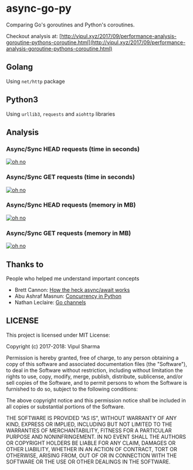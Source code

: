 async-go-py
===========

Comparing Go's goroutines and Python's coroutines.

Checkout analysis at: [http://vipul.xyz/2017/09/performance-analysis-goroutine-pythons-coroutine.html](http://vipul.xyz/2017/09/performance-analysis-goroutine-pythons-coroutine.html)


Golang
------

Using `net/http` package

Python3
-------

Using `urllib3`, `requests` and `aiohttp` libraries

Analysis
--------

### Async/Sync HEAD requests (time in seconds) ###

[![oh no](http://i.imgur.com/pI2SV5J.png)](http://i.imgur.com/pI2SV5J.png)

### Async/Sync GET requests (time in seconds) ###

[![oh no](http://i.imgur.com/QoQ9o2R.png)](http://i.imgur.com/QoQ9o2R.png)

### Async/Sync HEAD requests (memory in MB) ###

[![oh no](http://i.imgur.com/hPffv48.png)](http://i.imgur.com/hPffv48.png)

### Async/Sync GET requests (memory in MB) ###

[![oh no](https://i.imgur.com/vTTn4JZ.png)](https://i.imgur.com/vTTn4JZ.png)

Thanks to
---------
People who helped me understand important concepts

* Brett Cannon: [How the heck async/await works](https://snarky.ca/how-the-heck-does-async-await-work-in-python-3-5/)
* Abu Ashraf Masnun: [Concurrency in Python](http://masnun.rocks/2016/10/06/async-python-the-different-forms-of-concurrency/)
* Nathan Leclaire: [Go channels](https://nathanleclaire.com/blog/2014/02/21/how-to-wait-for-all-goroutines-to-finish-executing-before-continuing-part-two-fixing-my-ooops/)

LICENSE
-------

This project is licensed under MIT License:

Copyright (c) 2017-2018: Vipul Sharma

Permission is hereby granted, free of charge, to any person obtaining a copy of
this software and associated documentation files (the "Software"), to deal in
the Software without restriction, including without limitation the rights to
use, copy, modify, merge, publish, distribute, sublicense, and/or sell copies
of the Software, and to permit persons to whom the Software is furnished to do
so, subject to the following conditions:

The above copyright notice and this permission notice shall be included in all
copies or substantial portions of the Software.

THE SOFTWARE IS PROVIDED "AS IS", WITHOUT WARRANTY OF ANY KIND, EXPRESS OR
IMPLIED, INCLUDING BUT NOT LIMITED TO THE WARRANTIES OF MERCHANTABILITY,
FITNESS FOR A PARTICULAR PURPOSE AND NONINFRINGEMENT. IN NO EVENT SHALL THE
AUTHORS OR COPYRIGHT HOLDERS BE LIABLE FOR ANY CLAIM, DAMAGES OR OTHER
LIABILITY, WHETHER IN AN ACTION OF CONTRACT, TORT OR OTHERWISE, ARISING FROM,
OUT OF OR IN CONNECTION WITH THE SOFTWARE OR THE USE OR OTHER DEALINGS IN THE
SOFTWARE.

